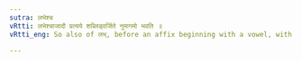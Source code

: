 ```yaml
---
sutra: लभेश्च
vRtti: लभेश्चाजादौ प्रत्यये शब्लिड्वर्जिते नुमागमो भवति ॥
vRtti_eng: So also of लभ्, before an affix beginning with a vowel, with the exception of शप् and लिट्, there is the augment नुम् ॥

---
```

